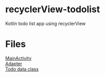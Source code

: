 # recyclerView-todolist
Kotlin todo list app using recyclerView 

# Files
[MainActivity](https://github.com/Sushmey/recyclerView-todolist/blob/main/app/src/main/java/com/example/todolist/MainActivity.kt)
<br>
[Adapter](https://github.com/Sushmey/recyclerView-todolist/blob/main/app/src/main/java/com/example/todolist/TodoAdapter.kt)
<br>
[Todo data class](https://github.com/Sushmey/recyclerView-todolist/blob/main/app/src/main/java/com/example/todolist/Todo.kt)
